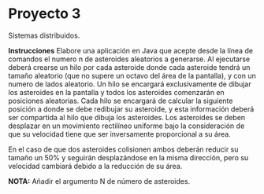 # Proyecto 3
Sistemas distribuidos.

**Instrucciones**
Elabore una aplicación en Java que acepte desde la línea de comandos el numero n de asteroides aleatorios a generarse. Al ejecutarse deberá crearse un hilo por cada asteroide donde cada asteroide tendrá un tamaño aleatorio (que no supere un octavo del área de la pantalla), y con un numero de lados aleatorio. Un hilo se encargará exclusivamente de dibujar los asteroides en la pantalla y todos los asteroides comenzarán en posiciones aleatorias. Cada hilo se encargará de calcular la siguiente posición a donde se debe redibujar su asteroide, y esta información deberá ser compartida al hilo que dibuja los asteroides. Los asteroides se deben desplazar en un movimiento rectilíneo uniforme bajo la consideración de que su velocidad tiene que ser inversamente proporcional a su área.

En el caso de que dos asteroides colisionen ambos deberán reducir su tamaño un 50% y seguirán desplazándose en la misma dirección, pero su velocidad cambiará debido a la reducción de su área.

**NOTA:**
Añadir el argumento N de número de asteroides.